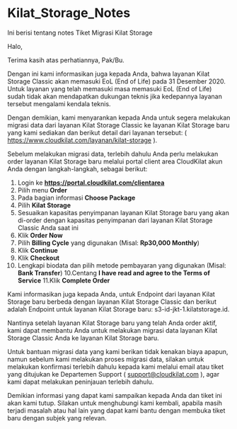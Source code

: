 # Kilat_Storage_Notes
Ini berisi tentang notes Tiket Migrasi Kilat Storage

Halo,

Terima kasih atas perhatiannya, Pak/Bu.

Dengan ini kami informasikan juga kepada Anda, bahwa layanan Kilat Storage Classic akan memasuki EoL (End of Life) pada 31 Desember 2020. Untuk layanan yang telah memasuki masa memasuki EoL (End of Life) sudah tidak akan mendapatkan dukungan teknis jika kedepannya layanan tersebut mengalami kendala teknis.

Dengan demikian, kami menyarankan kepada Anda untuk segera melakukan migrasi data dari layanan Kilat Storage Classic ke layanan Kilat Storage baru yang kami sediakan dan berikut detail dari layanan tersebut: ( https://www.cloudkilat.com/layanan/kilat-storage ).

Sebelum melakukan migrasi data, terlebih dahulu Anda perlu melakukan order layanan Kilat Storage baru melalui portal client area CloudKilat akun Anda dengan langkah-langkah, sebagai berikut:

1. Login ke **https://portal.cloudkilat.com/clientarea**
2. Pilih menu **Order**
3. Pada bagian informasi **Choose Package**
4. Pilih **Kilat Storage**
4. Sesuaikan kapasitas penyimpanan layanan Kilat Storage baru yang akan di-order dengan kapasitas penyimpanan dari layanan Kilat Storage Classic Anda saat ini
5. Klik **Order Now**
6. Pilih **Billing Cycle** yang digunakan (Misal: **Rp30,000 Monthly**)
7. Klik **Continue**
8. Klik **Checkout**
9. Lengkapi biodata dan pilih metode pembayaran yang digunakan (Misal: **Bank Transfer**)
10.Centang **I have read and agree to the Terms of Service**
11.Klik **Complete Order**

Kami informasikan juga kepada Anda, untuk Endpoint dari layanan Kilat Storage baru berbeda dengan layanan Kilat Storage Classic dan berikut adalah Endpoint untuk layanan Kilat Storage baru: s3-id-jkt-1.kilatstorage.id.

Nantinya setelah layanan Kilat Storage baru yang telah Anda order aktif, kami dapat membantu Anda untuk melakukan migrasi data layanan Kilat Storage Classic Anda ke layanan Kilat Storage baru.

Untuk bantuan migrasi data yang kami berikan tidak kenakan biaya apapun, namun sebelum kami melakukan proses migrasi data, silakan untuk melakukan konfirmasi terlebih dahulu kepada kami melalui email atau tiket yang ditujukan ke Departemen Support ( support@cloudkilat.com ), agar kami dapat melakukan peninjauan terlebih dahulu.

Demikian informasi yang dapat kami sampaikan kepada Anda dan tiket ini akan kami tutup. Silakan untuk menghubungi kami kembali, apabila masih terjadi masalah atau hal lain yang dapat kami bantu dengan membuka tiket baru dengan subjek yang relevan.
